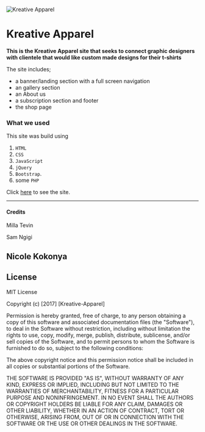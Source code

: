 ![Kreative Apparel](anitas-kitchen.png)


Kreative Apparel
=======================


**This is the Kreative Apparel site that seeks to connect graphic designers with clientele that would like custom made designs for their t-shirts**


The site includes;


- a banner/landing section with a full screen navigation
- an gallery section
- an About us
- a subscription section and footer
- the shop page

### What we used
This site was build using  
1. `HTML`
2. `CSS`
3. `JavaScript`
4. `jQuery`
5. `Bootstrap`.
6.  some `PHP`


Click [here](https://samngigi.github.io/k.apparel/) to see the site.

------------

#### Credits

Milla Tevin

Sam Ngigi

Nicole Kokonya
------------

License
-------

MIT License

Copyright (c) [2017] [Kreative-Apparel]

Permission is hereby granted, free of charge, to any person obtaining a copy
of this software and associated documentation files (the "Software"), to deal
in the Software without restriction, including without limitation the rights
to use, copy, modify, merge, publish, distribute, sublicense, and/or sell
copies of the Software, and to permit persons to whom the Software is
furnished to do so, subject to the following conditions:

The above copyright notice and this permission notice shall be included in all
copies or substantial portions of the Software.

THE SOFTWARE IS PROVIDED "AS IS", WITHOUT WARRANTY OF ANY KIND, EXPRESS OR
IMPLIED, INCLUDING BUT NOT LIMITED TO THE WARRANTIES OF MERCHANTABILITY,
FITNESS FOR A PARTICULAR PURPOSE AND NONINFRINGEMENT. IN NO EVENT SHALL THE
AUTHORS OR COPYRIGHT HOLDERS BE LIABLE FOR ANY CLAIM, DAMAGES OR OTHER
LIABILITY, WHETHER IN AN ACTION OF CONTRACT, TORT OR OTHERWISE, ARISING FROM,
OUT OF OR IN CONNECTION WITH THE SOFTWARE OR THE USE OR OTHER DEALINGS IN THE
SOFTWARE.
